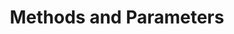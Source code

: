---
layout: page
title: Methods and Parameters
permalink: /programming/lessons/methodsandparameters.html
description: "What are Methods and Parameters?"
comments: true
signoff: true
redirect_to:
  - https://automationintesting.com/programming/lessons/methodsandparameters.html
---